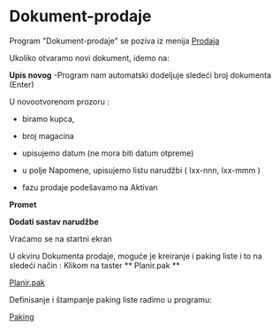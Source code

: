# Dokument-prodaje

Program "Dokument-prodaje" se poziva iz menija [Prodaja](../p12_sr.md)

Ukoliko otvaramo novi dokument, idemo na:

**Upis novog** -Program nam automatski dodeljuje sledeći broj dokumenta (Enter)

U novootvorenom prozoru :

- biramo kupca, 

- broj magacina  

- upisujemo datum (ne mora biti datum otpreme)

- u polje Napomene, upisujemo listu narudžbi ( Ixx-nnn, Ixx-mmm )

- fazu prodaje podešavamo na Aktivan

**Promet**

**Dodati sastav narudžbe**

Vraćamo se na startni ekran

U okviru Dokumenta prodaje, moguće je kreiranje i paking liste i to na sledeći način :
Klikom na taster ** Planir.pak **

[Planir.pak](mk503plan_sr/mk503plan_sr.md)

Definisanje i štampanje paking liste radimo u 
programu:

[Paking](mk503pak_sr/mk503pak_sr.md)


